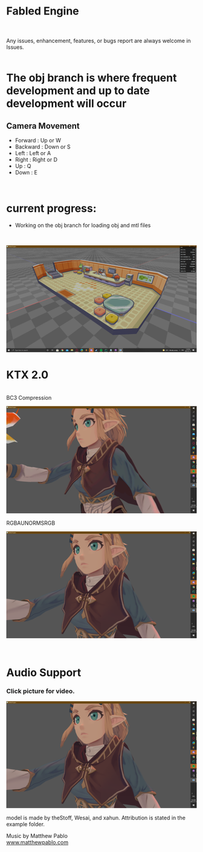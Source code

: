 # Fabled Engine
<br/>
<br/>
Any issues, enhancement, features, or bugs report are always welcome in Issues.
<br/>
<br/>

# The obj branch is where frequent development and up to date development will occur

## Camera Movement
* Forward : Up or W
* Backward : Down or S
* Left : Left or A
* Right : Right or D
* Up : Q
* Down : E

<br/>

# current progress:
* Working on the obj branch for loading obj and mtl files
<br/>

![alt text](https://github.com/KDahir247/Fabled-Engine/blob/render/sample/gridsystem.png)
<br/>

# KTX 2.0

<br/>
BC3 Compression
<br/>

![alt text](https://github.com/KDahir247/Fabled-Engine/blob/render/sample/BC3.png)
<br/>

RGBAUNORMSRGB
<br/>

![alt text](https://github.com/KDahir247/Fabled-Engine/blob/render/sample/RGBAUNORMSRGB.png)

<br/>

# Audio Support

### Click picture for video.
[<img src="https://github.com/KDahir247/Fabled-Engine/blob/render/sample/RGBAUNORMSRGB.png">](https://streamable.com/3tltml)

model is made by theStoff, Wesai, and xahun. Attribution is stated in the example folder.

Music by Matthew Pablo
<br/>
www.matthewpablo.com
